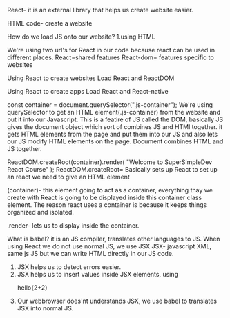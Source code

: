 React- it is an external library that helps us create website easier.

HTML code- create a website

How do we load JS onto our website?
1.using HTML <script> element, this tag can load contet from anywhere on the internet. 2. save a JS code in a file

External Library- code that is outside of our computer, someone else wrote but we can load this code on our website and use it. Eg- React is and external library.

<script src="https://unpkg.com/supersimpledev@8.6.4/external-library.js"></script>

We're using two url's for React in our code because react can be used in different places.
React=shared features
React-dom= features specific to websites

Using React to create websites
Load React and ReactDOM

Using React to create apps
Load React and React-native

const container = document.querySelector(".js-container");
We're using querySelector to get an HTML element(.js-container) from the website and put it into our Javascript.
This is a featire of JS called the DOM, basically JS gives the document object which sort of combines JS and HTMl together. it gets HTML elements from the page and put them into our JS and also lets our JS modify HTML elements on the page. Document combines HTML and JS together.

ReactDOM.createRoot(container).render(
"Welcome to SuperSimpleDev React Course"
);
ReactDOM.createRoot= Basically sets up React
to set up an react we need to give an HTML element

(container)- this element going to act as a container, everything thay we create with React is going to be displayed inside this container class element. The reason react uses a container is because it keeps things organized and isolated.

.render- lets us to display inside the container.

What is babel?
it is an JS compiler, translates other languages to JS.
When using React we do not use normal JS, we use JSX
JSX- javascript XML, same js JS but we can write HTML directly in our JS code.

1. JSX helps us to detect errors easier.
2. JSX helps us to insert values inside JSX elements, using <p>hello{2+2}</p>
3. Our webbrowser does'nt understands JSX, we use babel to translates JSX into normal JS.

<script type="text/babel"> this code tells to translates all text to JS.

Q) What if we need to render the multiple elements in React?
We cannot add multiple elements inside one variable, also we cannot pass multiple elements inside the render function.
We use div element, it acts like a container in HTML. div is one element and it stored in one variable which is supported in JS.


Lesson - 2 
Component, Props, destructuring and guard operator(&&)

Component- it's a piece of the website, it's better to split into componenets and work on each component.
-Components are designed to reuse. eg- ChatMessage
Component name must start with Capital letter. i.e. PascalCase
JSX is more stricter, we need to close each HTML element
<ChatInput></ChatInput> - component Syntax
We're creating our own element ChatInput and we can use our own HTML elements and build the websites.

- We're using multiple div's in our HTML Code which is not practice we can remove those divs using something in React called as Fragment(<></>)
-instead of div word we'll use them empty , basically this will group the elements together and extra div won't be entered, basically those will be removed from the code.
<div> is an block element, block element take up an entire line by itself, here fragment won't work because we need to display the text on next line. layout purpose we use div only.

***
Props make our component reusable
We can add our own attributes to the components, but how we access it inside this component and use it? we do that using a feature called props. Every component function gets one parameter up here called props.
This props parameter is an object and it contains all the attributes that we give to the component . We get 'message' attribute and it has a value "hello chatbot". Attribute name is saved as property and attributes values saved as value of the property.
props=properties, we called this props because the attributes are saved as properties in this object.
We can add multiple attributes to the component.{message, sender}
--        const message = props.message;
          const sender = props.sender;
          const { message, sender } = props; //this way is called destructuring, we're taking stuff out of this object(i.e. props), we're destructuring it
          it takes us to take properties directly out of an object.

--       function ChatMessage({ message, sender })- This takes the message and sender properties directly out of the first parameter and saves them in thier individual variables.

function ChatMessage(props) - this is old way

-- Guard operator(&&)- const result= value1 && value2
    if value1 is true, the result will be value2
    this works just like an if statement.

-- Best practice is to use a Component to create the app function App(){return(html code)};
render(<App/>)


Lesson -3 State
-it makes our website interactive
-let us add new chat messages to our website.

step-1 :first we need to save the data in the variables. data=information, data- message and sender
Step-2: Generate the HTML

{}- save the result of the code into the prop
''- save the value of the code into the prop

-Error: Each child in a list should have a unique key prop. In, react if we insert an array of components, we need to give each component a prop called key. The key helps React track changes in the array.
